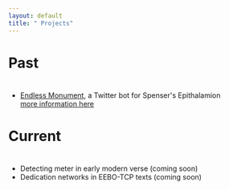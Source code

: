 ```yaml
---
layout: default
title: " Projects"
---
```


# Past
#
* [Endless Monument][bot], a Twitter bot for Spenser's Epithalamion  
	[more information here][tumblr]

# Current
#
* Detecting meter in early modern verse (coming soon)
* Dedication networks in EEBO-TCP texts (coming soon)

[bot]: http://twitter.com/endlessmonument
[tumblr]: http://hdwspenser.tumblr.com/post/92841915826/endlessmonument-a-twitter-bot-for-spensers
